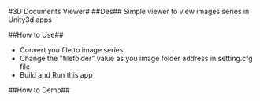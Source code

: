 #3D Documents Viewer#
##Des##
Simple viewer to view images series in Unity3d apps

##How to Use##
* Convert you file to image series
* Change the "filefolder" value as you image folder address in setting.cfg file
* Build and Run this app

##How to Demo##



